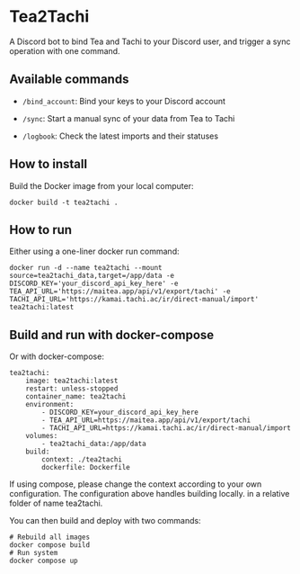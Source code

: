# Tea2Tachi

A Discord bot to bind Tea and Tachi to your Discord user, and trigger a sync operation with one command.

## Available commands

- `/bind_account`: Bind your keys to your Discord account

- `/sync`: Start a manual sync of your data from Tea to Tachi

- `/logbook`: Check the latest imports and their statuses

## How to install

Build the Docker image from your local computer:
```
docker build -t tea2tachi .
```

## How to run

Either using a one-liner docker run command:
```
docker run -d --name tea2tachi --mount source=tea2tachi_data,target=/app/data -e DISCORD_KEY='your_discord_api_key_here' -e TEA_API_URL='https://maitea.app/api/v1/export/tachi' -e TACHI_API_URL='https://kamai.tachi.ac/ir/direct-manual/import' tea2tachi:latest
```

## Build and run with docker-compose

Or with docker-compose:
```
tea2tachi:
    image: tea2tachi:latest
    restart: unless-stopped
    container_name: tea2tachi
    environment:
        - DISCORD_KEY=your_discord_api_key_here
        - TEA_API_URL=https://maitea.app/api/v1/export/tachi
        - TACHI_API_URL=https://kamai.tachi.ac/ir/direct-manual/import
    volumes:
        - tea2tachi_data:/app/data
    build:
        context: ./tea2tachi
        dockerfile: Dockerfile
```

If using compose, please change the context according to your own configuration.
The configuration above handles building locally. in a relative folder of name tea2tachi.

You can then build and deploy with two commands:
```
# Rebuild all images
docker compose build
# Run system
docker compose up
```